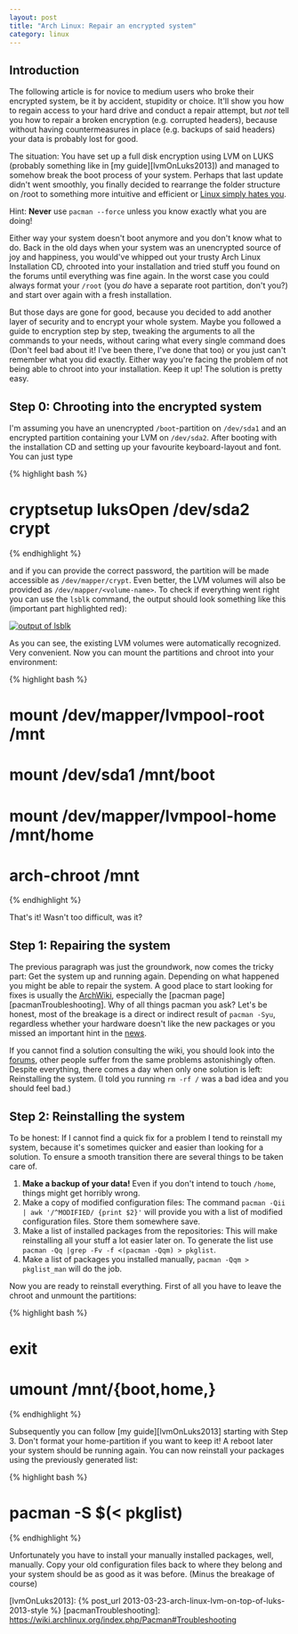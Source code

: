 ```yaml
---
layout: post
title: "Arch Linux: Repair an encrypted system"
category: linux
---
```

## Introduction

The following article is for novice to medium users who broke their encrypted system, be it by accident, stupidity or choice. It'll show you how to regain access to your hard drive and conduct a repair attempt, but *not* tell you how to repair a broken encryption (e.g. corrupted headers), because without having countermeasures in place (e.g. backups of said headers) your data is probably lost for good.

<!--more-->

The situation: You have set up a full disk encryption using LVM on LUKS (probably something like in [my guide][lvmOnLuks2013]) and managed to somehow break the boot process of your system. Perhaps that last update didn't went smoothly, you finally decided to rearrange the folder structure on /root to something more intuitive and efficient or [Linux simply hates you][hateGoogle].

Hint: **Never** use `pacman --force` unless you know exactly what you are doing!

Either way your system doesn't boot anymore and you don't know what to do. Back in the old days when your system was an unencrypted source of joy and happiness, you would've whipped out your trusty Arch Linux Installation CD, chrooted into your installation and tried stuff you found on the forums until everything was fine again. In the worst case you could always format your `/root` (you *do* have a separate root partition, don't you?) and start over again with a fresh installation.

But those days are gone for good, because you decided to add another layer of security and to encrypt your whole system. Maybe you followed a guide to encryption step by step, tweaking the arguments to all the commands to your needs, without caring what every single command does (Don't feel bad about it! I've been there, I've done that too) or you just can't remember what you did exactly. Either way you're facing the problem of not being able to chroot into your installation. Keep it up! The solution is pretty easy.

## Step 0: Chrooting into the encrypted system 

I'm assuming you have an unencrypted `/boot`-partition on `/dev/sda1` and an encrypted partition containing your LVM on `/dev/sda2`. After booting with the installation CD and setting up your favourite keyboard-layout and font. You can just type

{% highlight bash %}
# cryptsetup luksOpen /dev/sda2 crypt
{% endhighlight %}

and if you can provide the correct password, the partition will be made accessible as `/dev/mapper/crypt`. Even better, the LVM volumes will also be provided as `/dev/mapper/<volume-name>`. To check if everything went right you can use the `lsblk` command, the output should look something like this (important part highlighted red):

[![output of lsblk][lsblk]][lsblk]

As you can see, the existing LVM volumes were automatically recognized. Very convenient. Now you can mount the partitions and chroot into your environment:

{% highlight bash %}
# mount /dev/mapper/lvmpool-root /mnt
# mount /dev/sda1 /mnt/boot
# mount /dev/mapper/lvmpool-home /mnt/home
# arch-chroot /mnt
{% endhighlight %}

That's it! Wasn't too difficult, was it? 

## Step 1: Repairing the system

The previous paragraph was just the groundwork, now comes the tricky part: Get the system up and running again. Depending on what happened you might be able to repair the system. A good place to start looking for fixes is usually the [ArchWiki][archWiki], especially the [pacman page][pacmanTroubleshooting]. Why of all things pacman you ask? Let's be honest, most of the breakage is a direct or indirect result of `pacman -Syu`, regardless whether your hardware doesn't like the new packages or you missed an important hint in the [news][archNews].

If you cannot find a solution consulting the wiki, you should look into the [forums][archForums], other people suffer from the same problems astonishingly often. Despite everything, there comes a day when only one solution is left: Reinstalling the system. (I told you running `rm -rf /` was a bad idea and you should feel bad.)

## Step 2: Reinstalling the system

To be honest: If I cannot find a quick fix for a problem I tend to reinstall my system, because it's sometimes quicker and easier than looking for a solution. To ensure a smooth transition there are several things to be taken care of.

1. **Make a backup of your data!** Even if you don't intend to touch `/home`, things might get horribly wrong.
2. Make a copy of modified configuration files: The command `pacman -Qii | awk '/^MODIFIED/ {print $2}'` will provide you with a list of modified configuration files. Store them somewhere save.
3. Make a list of installed packages from the repositories: This will make reinstalling all your stuff a lot easier later on. To generate the list use `pacman -Qq |grep -Fv -f <(pacman -Qqm) > pkglist`.
4. Make a list of packages you installed manually, `pacman -Qqm > pkglist_man` will do the job.

Now you are ready to reinstall everything. First of all you have to leave the chroot and unmount the partitions:

{% highlight bash %}
# exit
# umount /mnt/{boot,home,}
{% endhighlight %}

Subsequently you can follow [my guide][lvmOnLuks2013] starting with Step 3. Don't format your home-partition if you want to keep it! A reboot later your system should be running again. You can now reinstall your packages using the previously generated list:

{% highlight bash %}
# pacman -S $(< pkglist)
{% endhighlight %}

Unfortunately you have to install your manually installed packages, well, manually. Copy your old configuration files back to where they belong and your system should be as good as it was before. (Minus the breakage of course) 

[archForums]: https://bbs.archlinux.org/viewforum.php?id=44
[archNews]: https://www.archlinux.org/news/
[archWiki]: https://wiki.archlinux.org/index.php
[hateGoogle]: https://www.google.de/search?q=linux+hates+me
[lsblk]: {{site.url}}/assets/img/repair-encrypted/lsblk.png
[lvmOnLuks2013]: {% post_url 2013-03-23-arch-linux-lvm-on-top-of-luks-2013-style %} 
[pacmanTroubleshooting]: https://wiki.archlinux.org/index.php/Pacman#Troubleshooting
